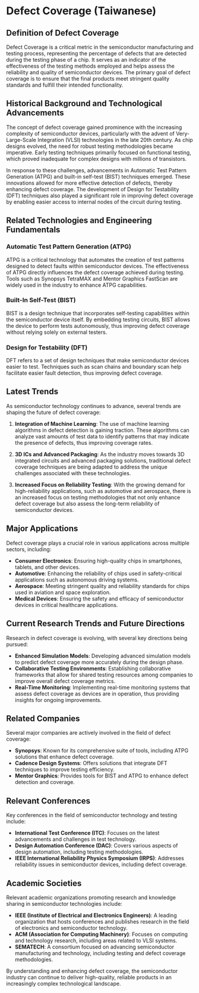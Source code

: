 # Defect Coverage (Taiwanese)

## Definition of Defect Coverage

Defect Coverage is a critical metric in the semiconductor manufacturing and testing process, representing the percentage of defects that are detected during the testing phase of a chip. It serves as an indicator of the effectiveness of the testing methods employed and helps assess the reliability and quality of semiconductor devices. The primary goal of defect coverage is to ensure that the final products meet stringent quality standards and fulfill their intended functionality.

## Historical Background and Technological Advancements

The concept of defect coverage gained prominence with the increasing complexity of semiconductor devices, particularly with the advent of Very-Large-Scale Integration (VLSI) technologies in the late 20th century. As chip designs evolved, the need for robust testing methodologies became imperative. Early testing techniques primarily focused on functional testing, which proved inadequate for complex designs with millions of transistors.

In response to these challenges, advancements in Automatic Test Pattern Generation (ATPG) and built-in self-test (BIST) techniques emerged. These innovations allowed for more effective detection of defects, thereby enhancing defect coverage. The development of Design for Testability (DFT) techniques also played a significant role in improving defect coverage by enabling easier access to internal nodes of the circuit during testing.

## Related Technologies and Engineering Fundamentals

### Automatic Test Pattern Generation (ATPG)

ATPG is a critical technology that automates the creation of test patterns designed to detect faults within semiconductor devices. The effectiveness of ATPG directly influences the defect coverage achieved during testing. Tools such as Synopsys TetraMAX and Mentor Graphics FastScan are widely used in the industry to enhance ATPG capabilities.

### Built-In Self-Test (BIST)

BIST is a design technique that incorporates self-testing capabilities within the semiconductor device itself. By embedding testing circuits, BIST allows the device to perform tests autonomously, thus improving defect coverage without relying solely on external testers.

### Design for Testability (DFT)

DFT refers to a set of design techniques that make semiconductor devices easier to test. Techniques such as scan chains and boundary scan help facilitate easier fault detection, thus improving defect coverage.

## Latest Trends

As semiconductor technology continues to advance, several trends are shaping the future of defect coverage:

1. **Integration of Machine Learning**: The use of machine learning algorithms in defect detection is gaining traction. These algorithms can analyze vast amounts of test data to identify patterns that may indicate the presence of defects, thus improving coverage rates.

2. **3D ICs and Advanced Packaging**: As the industry moves towards 3D integrated circuits and advanced packaging solutions, traditional defect coverage techniques are being adapted to address the unique challenges associated with these technologies.

3. **Increased Focus on Reliability Testing**: With the growing demand for high-reliability applications, such as automotive and aerospace, there is an increased focus on testing methodologies that not only enhance defect coverage but also assess the long-term reliability of semiconductor devices.

## Major Applications

Defect coverage plays a crucial role in various applications across multiple sectors, including:

- **Consumer Electronics**: Ensuring high-quality chips in smartphones, tablets, and other devices.
- **Automotive**: Enhancing the reliability of chips used in safety-critical applications such as autonomous driving systems.
- **Aerospace**: Meeting stringent quality and reliability standards for chips used in aviation and space exploration.
- **Medical Devices**: Ensuring the safety and efficacy of semiconductor devices in critical healthcare applications.

## Current Research Trends and Future Directions

Research in defect coverage is evolving, with several key directions being pursued:

- **Enhanced Simulation Models**: Developing advanced simulation models to predict defect coverage more accurately during the design phase.
- **Collaborative Testing Environments**: Establishing collaborative frameworks that allow for shared testing resources among companies to improve overall defect coverage metrics.
- **Real-Time Monitoring**: Implementing real-time monitoring systems that assess defect coverage as devices are in operation, thus providing insights for ongoing improvements.

## Related Companies

Several major companies are actively involved in the field of defect coverage:

- **Synopsys**: Known for its comprehensive suite of tools, including ATPG solutions that enhance defect coverage.
- **Cadence Design Systems**: Offers solutions that integrate DFT techniques to improve testing efficiency.
- **Mentor Graphics**: Provides tools for BIST and ATPG to enhance defect detection and coverage.

## Relevant Conferences

Key conferences in the field of semiconductor technology and testing include:

- **International Test Conference (ITC)**: Focuses on the latest advancements and challenges in test technology.
- **Design Automation Conference (DAC)**: Covers various aspects of design automation, including testing methodologies.
- **IEEE International Reliability Physics Symposium (IRPS)**: Addresses reliability issues in semiconductor devices, including defect coverage.

## Academic Societies

Relevant academic organizations promoting research and knowledge sharing in semiconductor technologies include:

- **IEEE (Institute of Electrical and Electronics Engineers)**: A leading organization that hosts conferences and publishes research in the field of electronics and semiconductor technology.
- **ACM (Association for Computing Machinery)**: Focuses on computing and technology research, including areas related to VLSI systems.
- **SEMATECH**: A consortium focused on advancing semiconductor manufacturing and technology, including testing and defect coverage methodologies. 

By understanding and enhancing defect coverage, the semiconductor industry can continue to deliver high-quality, reliable products in an increasingly complex technological landscape.